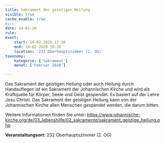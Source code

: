 ```yaml
---
title: Sakrament der geistigen Heilung
visible: true
cache_enable: true
#ics: 
date: 14-02-20
rule: 
event:
	start: 14-02-2020 17:30
	end: 14-02-2020 18:30
	location: '232 Oberhauptszimmer (2. OG)'
taxonomy:
	kategorie: ['Sakrament']
	monat: ['Februar 2020']

---
```

Das Sakrament der geistigen Heilung oder auch Heilung durch Handauflegen ist ein Sakrament der Johannischen Kirche und wird als Kraftquelle für Körper, Seele und Geist gespendet. Es basiert auf der Lehre Jesu Christi. Das Sakrament der geistigen Heilung kann von der Johannischen Kirche allen Menschen gespendet werden, die darum bitten.

Weitere Informationen finden Sie unter:
https://www.johannische-kirche.org/de/03_lebenshilfe/02_sakramente/sakrament_geistige_heilung.php



**Veranstaltungsort:** 232 Oberhauptszimmer (2. OG)

